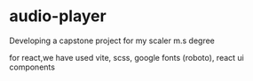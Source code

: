 # audio-player

Developing a capstone project for my scaler m.s degree

for react,we have used vite, scss, google fonts (roboto), react ui components
